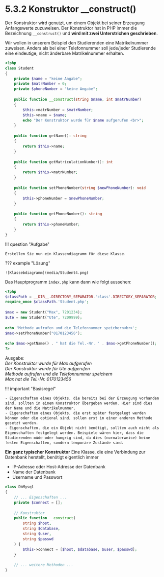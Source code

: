 # 5.3.2 Konstruktor __construct()

Der Konstruktor wird genutzt, um einem Objekt bei seiner Erzeugung Anfangswerte zuzuweisen. Der Konstruktor hat in PHP immer die Bezeichnung `__construct()` und **wird mit zwei Unterstrichen geschrieben**.

Wir wollen in unserem Beispiel den Studierenden eine Matrikelnummer zuweisen. Anders als bei einer Telefonnummer soll jede/jeder Studierende eine eindeutige, nicht änderbare Matrikelnummer erhalten.

```php linenums="1"
<?php
class Student
{
    private $name = "keine Angabe";
    private $matrNumber = 0;    
    private $phoneNumber = "keine Angabe";

    public function __construct(string $name, int $matrNumber)
    {
        $this->matrNumber = $matrNumber;
        $this->name = $name;
        echo "Der Konstruktor wurde für $name aufgerufen <br>";
    }

    public function getName(): string
    {
        return $this->name; 
    }

    public function getMatriculationNumber(): int
    {
        return $this->matrNumber; 
    }

    public function setPhoneNumber(string $newPhoneNumber): void
    {
        $this->phoneNumber = $newPhoneNumber;
    }

    public function getPhoneNumber(): string
    {
        return $this->phoneNumber;
    }
}
```



!!! question "Aufgabe"

    Erstellen Sie nun ein Klassendiagramm für diese Klasse.

??? example "Lösung"

    ![Klassebdiagramm](media/Student4.png)

Das Hauptprogramm `index.php` kann dann wie folgt aussehen:

```php linenums="1"
<?php
$classPath = __DIR__.DIRECTORY_SEPARATOR.'class'.DIRECTORY_SEPARATOR;
require_once $classPath.'Student.php';

$max = new Student("Max", 7201234);
$ute = new Student("Ute", 7209999);

echo 'Methode aufrufen und die Telefonnummer speichern<br>';
$max->setPhoneNumber("0170123456"); 

echo $max->getName() . " hat die Tel.-Nr. " . $max->getPhoneNumber();
?>
```

Ausgabe:<br>
*Der Konstruktor wurde für Max aufgerufen*<br>
*Der Konstruktor wurde für Ute aufgerufen*<br>
*Methode aufrufen und die Telefonnummer speichern*<br>
*Max hat die Tel.-Nr. 0170123456*


!!! important "Basisregel"
    
    - Eigenschaften eines Objekts, die bereits bei der Erzeugung vorhanden sind, sollten in einem Konstruktor übergeben werden. Hier sind dies der Name und die Matrikelnummer. 
    - Eigenschaften eines Objekts, die erst später festgelegt werden können oder die optional sind, sollen erst in einer anderen Methode gesetzt werden. 
    - Eigenschaften, die ein Objekt nicht benötigt, sollten auch nicht als Eigenschaften festgelegt werden. Beispiele wären hier, dass die Studierenden müde oder hungrig sind, da dies (normalerweise) keine festen Eigenschaften, sondern temporäre Zustände sind.

**Ein ganz typischer Konstruktor**
Eine Klasse, die eine Verbindung zur Datenbank herstellt, benötigt eigentlich immer 

- IP-Adresse oder Host-Adresse der Datenbank
- Name der Datenbank
- Username und Passwort

```php linenums="1"
class DbMysql
{
    // ... Eigenschaften ...
    private $connect = []; 

    // Konstruktor
    public function __construct(
        string $host, 
        string $database, 
        string $user, 
        string $passwd
    ) {
        $this->connect = [$host, $database, $user, $passwd];
    }

    // ... weitere Methoden ...
}
```